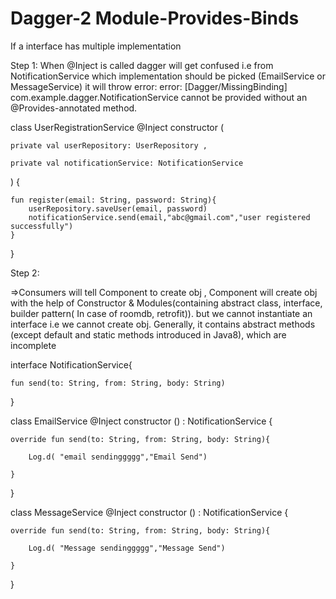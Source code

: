 # Dagger-2 Module-Provides-Binds


If a interface has multiple implementation

Step 1:
When @Inject is called dagger will get confused i.e from NotificationService which implementation should be picked (EmailService  or MessageService)
it will throw error:
error: [Dagger/MissingBinding] com.example.dagger.NotificationService cannot be provided without an @Provides-annotated method.



class UserRegistrationService @Inject constructor
(

    private val userRepository: UserRepository ,
    
    private val notificationService: NotificationService
    
) {

    fun register(email: String, password: String){
        userRepository.saveUser(email, password)
        notificationService.send(email,"abc@gmail.com","user registered successfully")
    }

}



Step 2:

=>Consumers will tell Component to create obj , 
Component will create obj with the help of Constructor & Modules(containing abstract class, interface, builder pattern( In case of roomdb, retrofit)).
but we cannot instantiate an interface i.e we cannot create obj. 
Generally, it contains abstract methods (except default and static methods introduced in Java8), which are incomplete



interface NotificationService{

    fun send(to: String, from: String, body: String)
    
}

class EmailService  @Inject constructor () : NotificationService {

    override fun send(to: String, from: String, body: String){
    
        Log.d( "email sendinggggg","Email Send")
        
    }
}

class MessageService  @Inject constructor () : NotificationService {

    override fun send(to: String, from: String, body: String){
    
        Log.d( "Message sendinggggg","Message Send")
        
    }
}

